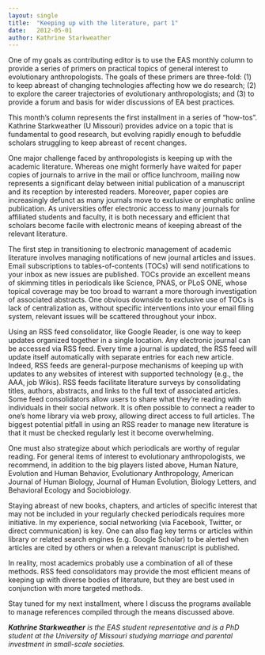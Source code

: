 ```yaml
---
layout: single
title:  "Keeping up with the literature, part 1"
date:   2012-05-01
author: Kathrine Starkweather
---
```


One of my goals as contributing editor is to use the EAS monthly column to provide a series of primers on practical topics of general interest to evolutionary anthropologists. The goals of these primers are three-fold: (1) to keep abreast of changing technologies affecting how we do research; (2) to explore the career trajectories of evolutionary anthropologists; and (3) to provide a forum and basis for wider discussions of EA best practices.

This month’s column represents the first installment in a series of “how-tos”. Kathrine Starkweather (U Missouri) provides advice on a topic that is fundamental to good research, but evolving rapidly enough to befuddle scholars struggling to keep abreast of recent changes.

One major challenge faced by anthropologists is keeping up with the academic literature. Whereas one might formerly have waited for paper copies of journals to arrive in the mail or office lunchroom, mailing now represents a significant delay between initial publication of a manuscript and its reception by interested readers. Moreover, paper copies are increasingly defunct as many journals move to exclusive or emphatic online publication. As universities offer electronic access to many journals for affiliated students and faculty, it is both necessary and efficient that scholars become facile with electronic means of keeping abreast of the relevant literature.

The first step in transitioning to electronic management of academic literature involves managing notifications of new journal articles and issues. Email subscriptions to tables-of-contents (TOCs) will send notifications to your inbox as new issues are published. TOCs provide an excellent means of skimming titles in periodicals like Science, PNAS, or PLoS ONE, whose topical coverage may be too broad to warrant a more thorough investigation of associated abstracts. One obvious downside to exclusive use of TOCs is lack of centralization as, without specific interventions into your email filing system, relevant issues will be scattered throughout your inbox.

Using an RSS feed consolidator, like Google Reader, is one way to keep updates organized together in a single location. Any electronic journal can be accessed via RSS feed. Every time a journal is updated, the RSS feed will update itself automatically with separate entries for each new article. Indeed, RSS feeds are general-purpose mechanisms of keeping up with updates to any websites of interest with supported technology (e.g., the AAA, job Wikis). RSS feeds facilitate literature surveys by consolidating titles, authors, abstracts, and links to the full text of associated articles. Some feed consolidators allow users to share what they’re reading with individuals in their social network. It is often possible to connect a reader to one’s home library via web proxy, allowing direct access to full articles. The biggest potential pitfall in using an RSS reader to manage new literature is that it must be checked regularly lest it become overwhelming.

One must also strategize about which periodicals are worthy of regular reading. For general items of interest to evolutionary anthropologists, we recommend, in addition to the big players listed above, Human Nature, Evolution and Human Behavior, Evolutionary Anthropology, American Journal of Human Biology, Journal of Human Evolution, Biology Letters, and Behavioral Ecology and Sociobiology.

Staying abreast of new books, chapters, and articles of specific interest that may not be included in your regularly checked periodicals requires more initiative. In my experience, social networking (via Facebook, Twitter, or direct communication) is key. One can also flag key terms or articles within library or related search engines (e.g. Google Scholar) to be alerted when articles are cited by others or when a relevant manuscript is published.

In reality, most academics probably use a combination of all of these methods. RSS feed consolidators may provide the most efficient means of keeping up with diverse bodies of literature, but they are best used in conjunction with more targeted methods.

Stay tuned for my next installment, where I discuss the programs available to manage references compiled through the means discussed above.

***Kathrine Starkweather*** *is the EAS student representative and is a PhD student at the University of Missouri studying marriage and parental investment in small-scale societies.*